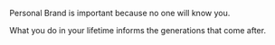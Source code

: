 

Personal Brand is important because no one will know you.

What you do in your lifetime informs the generations that come after.

